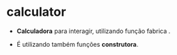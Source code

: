 # calculator

- **Calculadora** para interagir, utilizando função fabrica .

- É utilizando também funções **construtora**.
